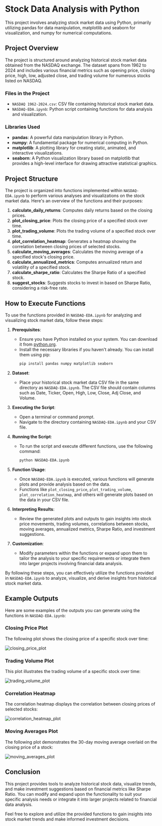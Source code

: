 # Stock Data Analysis with Python

This project involves analyzing stock market data using Python, primarily utilizing pandas for data manipulation, matplotlib and seaborn for visualization, and numpy for numerical computations.

## Project Overview

The project is structured around analyzing historical stock market data obtained from the NASDAQ exchange. The dataset spans from 1962 to 2024 and includes various financial metrics such as opening price, closing price, high, low, adjusted close, and trading volume for numerous stocks listed on NASDAQ.

### Files in the Project

- `NASDAQ 1962-2024.csv`: CSV file containing historical stock market data.
- `NASDAQ-EDA.ipynb`: Python script containing functions for data analysis and visualization.

### Libraries Used

- **pandas**: A powerful data manipulation library in Python.
- **numpy**: A fundamental package for numerical computing in Python.
- **matplotlib**: A plotting library for creating static, animated, and interactive visualizations.
- **seaborn**: A Python visualization library based on matplotlib that provides a high-level interface for drawing attractive statistical graphics.

## Project Structure

The project is organized into functions implemented within `NASDAQ-EDA.ipynb` to perform various analyses and visualizations on the stock market data. Here's an overview of the functions and their purposes:

1. **calculate_daily_returns**: Computes daily returns based on the closing prices.
2. **plot_closing_price**: Plots the closing price of a specified stock over time.
3. **plot_trading_volume**: Plots the trading volume of a specified stock over time.
4. **plot_correlation_heatmap**: Generates a heatmap showing the correlation between closing prices of selected stocks.
5. **calculate_moving_averages**: Calculates the moving average of a specified stock's closing price.
6. **calculate_annualized_metrics**: Computes annualized return and volatility of a specified stock.
7. **calculate_sharpe_ratio**: Calculates the Sharpe Ratio of a specified stock.
8. **suggest_stocks**: Suggests stocks to invest in based on Sharpe Ratio, considering a risk-free rate.

## How to Execute Functions

To use the functions provided in `NASDAQ-EDA.ipynb` for analyzing and visualizing stock market data, follow these steps:

1. **Prerequisites**:
   - Ensure you have Python installed on your system. You can download it from [python.org](https://www.python.org/downloads/).
   - Install the necessary libraries if you haven't already. You can install them using pip:
     ```bash
     pip install pandas numpy matplotlib seaborn
     ```

2. **Dataset**:
   - Place your historical stock market data CSV file in the same directory as `NASDAQ-EDA.ipynb`. The CSV file should contain columns such as Date, Ticker, Open, High, Low, Close, Adj Close, and Volume.

3. **Executing the Script**:
   - Open a terminal or command prompt.
   - Navigate to the directory containing `NASDAQ-EDA.ipynb` and your CSV file.

4. **Running the Script**:
   - To run the script and execute different functions, use the following command:
     ```bash
     python NASDAQ-EDA.ipynb
     ```

5. **Function Usage**:
   - Once `NASDAQ-EDA.ipynb` is executed, various functions will generate plots and provide analysis based on the data.
   - Functions like `plot_closing_price`, `plot_trading_volume`, `plot_correlation_heatmap`, and others will generate plots based on the data in your CSV file.

6. **Interpreting Results**:
   - Review the generated plots and outputs to gain insights into stock price movements, trading volumes, correlations between stocks, moving averages, annualized metrics, Sharpe Ratio, and investment suggestions.

7. **Customization**:
   - Modify parameters within the functions or expand upon them to tailor the analysis to your specific requirements or integrate them into larger projects involving financial data analysis.

By following these steps, you can effectively utilize the functions provided in `NASDAQ-EDA.ipynb` to analyze, visualize, and derive insights from historical stock market data.

## Example Outputs

Here are some examples of the outputs you can generate using the functions in `NASDAQ-EDA.ipynb`:

### Closing Price Plot

The following plot shows the closing price of a specific stock over time:

![closing_price_plot](https://github.com/cwarre33/EDA-NASDAQ/assets/169564666/6c9f4090-b04f-4163-8aca-dde2b252c7b8)

### Trading Volume Plot

This plot illustrates the trading volume of a specific stock over time:

![trading_volume_plot](https://github.com/cwarre33/EDA-NASDAQ/assets/169564666/ece1683d-82f2-40d4-bec3-854c7e32f435)

### Correlation Heatmap

The correlation heatmap displays the correlation between closing prices of selected stocks:

![correlation_heatmap_plot](https://github.com/cwarre33/EDA-NASDAQ/assets/169564666/b30cc3ad-58e7-4d68-9509-10549b172aa8)

### Moving Averages Plot

The following plot demonstrates the 30-day moving average overlaid on the closing price of a stock:

![moving_averages_plot](https://github.com/cwarre33/EDA-NASDAQ/assets/169564666/3ad75591-0bd4-4e58-931b-0bc5b7621da9)

## Conclusion

This project provides tools to analyze historical stock data, visualize trends, and make investment suggestions based on financial metrics like Sharpe Ratio. You can modify and expand upon the functionality to suit your specific analysis needs or integrate it into larger projects related to financial data analysis.

Feel free to explore and utilize the provided functions to gain insights into stock market trends and make informed investment decisions.
